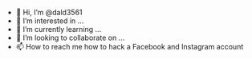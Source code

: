 - 👋 Hi, I’m @dald3561
- 👀 I’m interested in ...
- 🌱 I’m currently learning ...
- 💞️ I’m looking to collaborate on ...
- 📫 How to reach me how to hack a Facebook and Instagram account 


<!---
dald3561/dald3561 is a ✨ special ✨ repository because its `README.md` (this file) appears on your GitHub profile.
You can click the Preview link to take a look at your changes.
--->
